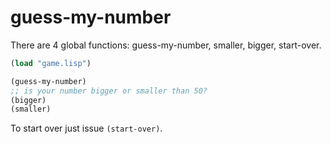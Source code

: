 # guess-my-number

There are 4 global functions:
guess-my-number, smaller, bigger, start-over.

```lisp
(load "game.lisp")

(guess-my-number)
;; is your number bigger or smaller than 50?
(bigger)
(smaller)
```

To start over just issue `(start-over)`.
